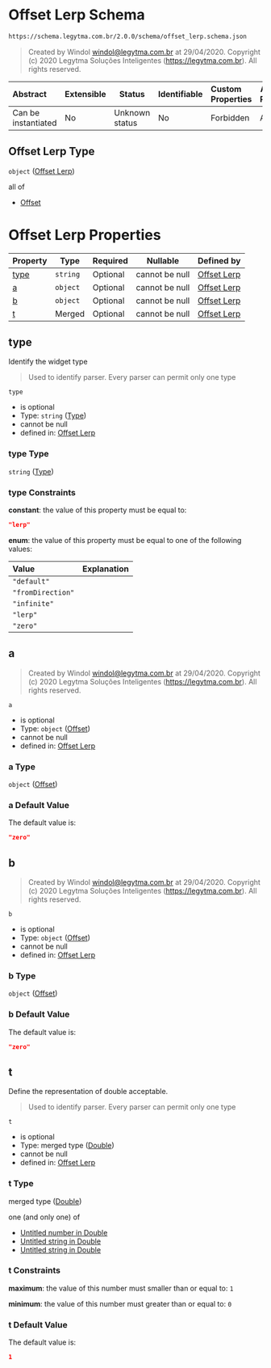 # Offset Lerp Schema

```txt
https://schema.legytma.com.br/2.0.0/schema/offset_lerp.schema.json
```




> Created by Windol [windol@legytma.com.br](mailto:windol@legytma.com.br) at 29/04/2020.
> Copyright (c) 2020 Legytma Soluções Inteligentes (<https://legytma.com.br>). All rights reserved.
>

| Abstract            | Extensible | Status         | Identifiable | Custom Properties | Additional Properties | Access Restrictions | Defined In                                                                          |
| :------------------ | ---------- | -------------- | ------------ | :---------------- | --------------------- | ------------------- | ----------------------------------------------------------------------------------- |
| Can be instantiated | No         | Unknown status | No           | Forbidden         | Allowed               | none                | [offset_lerp.schema.json](../schema/offset_lerp.schema.json) |

## Offset Lerp Type

`object` ([Offset Lerp](offset_lerp.md))

all of

-   [Offset](box_shadow-properties-offset.md)

# Offset Lerp Properties

| Property      | Type     | Required | Nullable       | Defined by                                                                                                                           |
| :------------ | -------- | -------- | -------------- | :----------------------------------------------------------------------------------------------------------------------------------- |
| [type](#type) | `string` | Optional | cannot be null | [Offset Lerp](widget-definitions-type.md) |
| [a](#a)       | `object` | Optional | cannot be null | [Offset Lerp](box_shadow-properties-offset.md)    |
| [b](#b)       | `object` | Optional | cannot be null | [Offset Lerp](box_shadow-properties-offset.md)    |
| [t](#t)       | Merged   | Optional | cannot be null | [Offset Lerp](app_bar_theme-properties-double.md) |

## type

Identify the widget type


> Used to identify parser. Every parser can permit only one type
>

`type`

-   is optional
-   Type: `string` ([Type](widget-definitions-type.md))
-   cannot be null
-   defined in: [Offset Lerp](widget-definitions-type.md)

### type Type

`string` ([Type](widget-definitions-type.md))

### type Constraints

**constant**: the value of this property must be equal to:

```json
"lerp"
```

**enum**: the value of this property must be equal to one of the following values:

| Value             | Explanation |
| :---------------- | ----------- |
| `"default"`       |             |
| `"fromDirection"` |             |
| `"infinite"`      |             |
| `"lerp"`          |             |
| `"zero"`          |             |

## a




> Created by Windol [windol@legytma.com.br](mailto:windol@legytma.com.br) at 29/04/2020.
> Copyright (c) 2020 Legytma Soluções Inteligentes (<https://legytma.com.br>). All rights reserved.
>

`a`

-   is optional
-   Type: `object` ([Offset](box_shadow-properties-offset.md))
-   cannot be null
-   defined in: [Offset Lerp](box_shadow-properties-offset.md)

### a Type

`object` ([Offset](box_shadow-properties-offset.md))

### a Default Value

The default value is:

```json
"zero"
```

## b




> Created by Windol [windol@legytma.com.br](mailto:windol@legytma.com.br) at 29/04/2020.
> Copyright (c) 2020 Legytma Soluções Inteligentes (<https://legytma.com.br>). All rights reserved.
>

`b`

-   is optional
-   Type: `object` ([Offset](box_shadow-properties-offset.md))
-   cannot be null
-   defined in: [Offset Lerp](box_shadow-properties-offset.md)

### b Type

`object` ([Offset](box_shadow-properties-offset.md))

### b Default Value

The default value is:

```json
"zero"
```

## t

Define the representation of double acceptable.


> Used to identify parser. Every parser can permit only one type
>

`t`

-   is optional
-   Type: merged type ([Double](app_bar_theme-properties-double.md))
-   cannot be null
-   defined in: [Offset Lerp](app_bar_theme-properties-double.md)

### t Type

merged type ([Double](app_bar_theme-properties-double.md))

one (and only one) of

-   [Untitled number in Double](double-definitions-doublenumber.md)
-   [Untitled string in Double](double-definitions-doublestring.md)
-   [Untitled string in Double](double-definitions-doubleenum.md)

### t Constraints

**maximum**: the value of this number must smaller than or equal to: `1`

**minimum**: the value of this number must greater than or equal to: `0`

### t Default Value

The default value is:

```json
1
```
